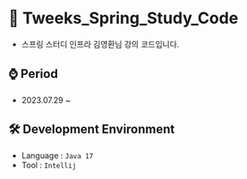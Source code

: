 # 📁 Tweeks_Spring_Study_Code
- 스프링 스터디 인프라 김영환님 강의 코드입니다.

## ⌚ Period
- 2023.07.29 ~ 

## 🛠 Development Environment
- Language : `Java 17`
- Tool : `Intellij`
